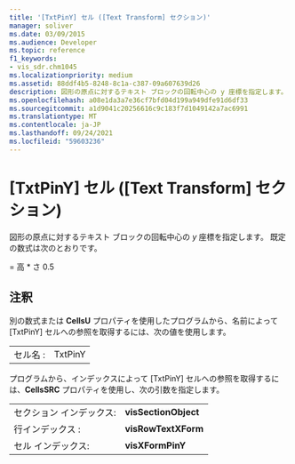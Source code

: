 ```yaml
---
title: '[TxtPinY] セル ([Text Transform] セクション)'
manager: soliver
ms.date: 03/09/2015
ms.audience: Developer
ms.topic: reference
f1_keywords:
- vis_sdr.chm1045
ms.localizationpriority: medium
ms.assetid: 88ddf4b5-8248-8c1a-c387-09a607639d26
description: 図形の原点に対するテキスト ブロックの回転中心の y 座標を指定します。 既定の数式は次のとおりです。
ms.openlocfilehash: a08e1da3a7e36cf7bfd04d199a949dfe91d6df33
ms.sourcegitcommit: a1d9041c20256616c9c183f7d1049142a7ac6991
ms.translationtype: MT
ms.contentlocale: ja-JP
ms.lasthandoff: 09/24/2021
ms.locfileid: "59603236"
---
```

# <a name="txtpiny-cell-text-transform-section"></a>[TxtPinY] セル ([Text Transform] セクション)

図形の原点に対するテキスト ブロックの回転中心の  *y*  座標を指定します。 既定の数式は次のとおりです。 
  
= 高 \* さ 0.5
  
## <a name="remarks"></a>注釈

別の数式または **CellsU** プロパティを使用したプログラムから、名前によって [TxtPinY] セルへの参照を取得するには、次の値を使用します。 
  
|||
|:-----|:-----|
| セル名 :  <br/> | TxtPinY  <br/> |
   
プログラムから、インデックスによって [TxtPinY] セルへの参照を取得するには、**CellsSRC** プロパティを使用し、次の引数を指定します。 
  
|||
|:-----|:-----|
| セクション インデックス:  <br/> |**visSectionObject** <br/> |
| 行インデックス :  <br/> |**visRowTextXForm** <br/> |
| セル インデックス:  <br/> |**visXFormPinY** <br/> |
   


